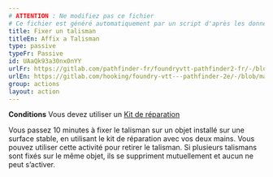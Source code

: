 ```yaml
---
# ATTENTION : Ne modifiez pas ce fichier
# Ce fichier est généré automatiquement par un script d'après les données du module Foundry VTT officiel et de sa traduction
title: Fixer un talisman
titleEn: Affix a Talisman
type: passive
typeFr: Passive
id: UAaQk93a30nx0nYY
urlFr: https://gitlab.com/pathfinder-fr/foundryvtt-pathfinder2-fr/-/blob/master/data/actions/UAaQk93a30nx0nYY.htm
urlEn: https://gitlab.com/hooking/foundry-vtt---pathfinder-2e/-/blob/master/packs/data/actions.db/affix-a-talisman.json
group: actions
layout: action
---
```

**Conditions** Vous devez utiliser un [Kit de réparation](../equipment/kit-de-réparation.md)

Vous passez 10 minutes à fixer le talisman sur un objet installé sur une surface stable, en utilisant le kit de réparation avec vos deux mains. Vous pouvez utiliser cette activité pour retirer le talisman. Si plusieurs talismans sont fixés sur le même objet, ils se suppriment mutuellement et aucun ne peut s’activer.


